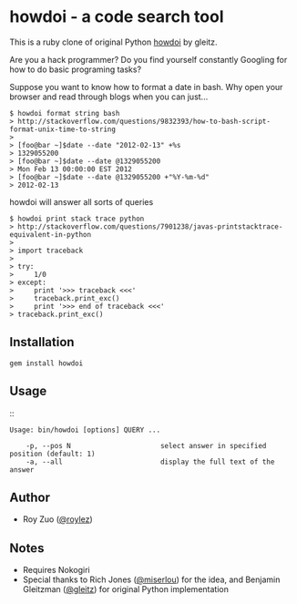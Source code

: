 howdoi - a code search tool
===========================

This is a ruby clone of original Python [howdoi][1] by gleitz.

Are you a hack programmer? Do you find yourself constantly Googling for
how to do basic programing tasks?

Suppose you want to know how to format a date in bash. Why open your
browser and read through blogs when you can just...

    $ howdoi format string bash
    > http://stackoverflow.com/questions/9832393/how-to-bash-script-format-unix-time-to-string
    > 
    > [foo@bar ~]$date --date "2012-02-13" +%s
    > 1329055200
    > [foo@bar ~]$date --date @1329055200
    > Mon Feb 13 00:00:00 EST 2012
    > [foo@bar ~]$date --date @1329055200 +"%Y-%m-%d"
    > 2012-02-13

howdoi will answer all sorts of queries

    $ howdoi print stack trace python
    > http://stackoverflow.com/questions/7901238/javas-printstacktrace-equivalent-in-python
    >
    > import traceback
    >
    > try:
    >     1/0
    > except:
    >     print '>>> traceback <<<'
    >     traceback.print_exc()
    >     print '>>> end of traceback <<<'
    > traceback.print_exc()

Installation
------------

    gem install howdoi

Usage
-----

::

    Usage: bin/howdoi [options] QUERY ...

        -p, --pos N                      select answer in specified position (default: 1)
        -a, --all                        display the full text of the answer

Author
------

-  Roy Zuo ([@roylez][2])

Notes
-----

-  Requires Nokogiri
-  Special thanks to Rich Jones ([@miserlou][3]) for the idea, and Benjamin Gleitzman ([@gleitz][4]) for original Python implementation

[1]: https://github.com/gleitz/howdoi/tree/master/howdoi
[2]: http://roylez.heroku.com
[3]: https://github.com/miserlou
[4]: https://github.com/gleitz
